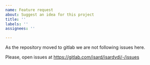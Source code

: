 ```yaml
---
name: Feature request
about: Suggest an idea for this project
title: ''
labels: ''
assignees: ''

---
```


As the repository moved to gitlab we are not following issues here.

Please, open issues at https://gitlab.com/isard/isardvdi/-/issues
